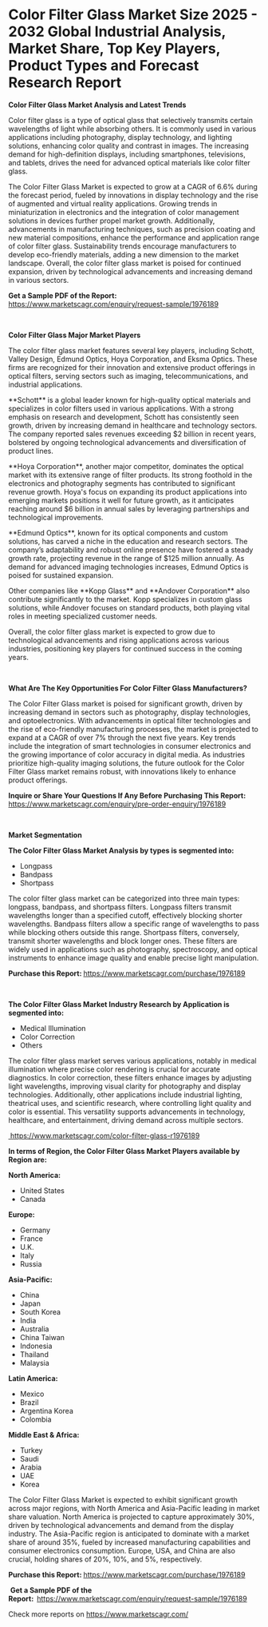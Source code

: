 <p><h1>Color Filter Glass Market Size 2025 - 2032 Global Industrial Analysis, Market Share, Top Key Players, Product Types and Forecast Research Report</h1></p><p><strong>Color Filter Glass Market Analysis and Latest Trends</strong></p>
<p><p>Color filter glass is a type of optical glass that selectively transmits certain wavelengths of light while absorbing others. It is commonly used in various applications including photography, display technology, and lighting solutions, enhancing color quality and contrast in images. The increasing demand for high-definition displays, including smartphones, televisions, and tablets, drives the need for advanced optical materials like color filter glass. </p><p>The Color Filter Glass Market is expected to grow at a CAGR of 6.6% during the forecast period, fueled by innovations in display technology and the rise of augmented and virtual reality applications. Growing trends in miniaturization in electronics and the integration of color management solutions in devices further propel market growth. Additionally, advancements in manufacturing techniques, such as precision coating and new material compositions, enhance the performance and application range of color filter glass. Sustainability trends encourage manufacturers to develop eco-friendly materials, adding a new dimension to the market landscape. Overall, the color filter glass market is poised for continued expansion, driven by technological advancements and increasing demand in various sectors.</p></p>
<p><strong>Get a Sample PDF of the Report:&nbsp;</strong> <a href="https://www.marketscagr.com/enquiry/request-sample/1976189?utm_campaign=3217&utm_medium=2&utm_source=Github&utm_content=ia&utm_term=01042025&utm_id=color-filter-glass">https://www.marketscagr.com/enquiry/request-sample/1976189</a></p>
<p>&nbsp;</p>
<p><strong>Color Filter Glass Major Market Players</strong></p>
<p><p>The color filter glass market features several key players, including Schott, Valley Design, Edmund Optics, Hoya Corporation, and Eksma Optics. These firms are recognized for their innovation and extensive product offerings in optical filters, serving sectors such as imaging, telecommunications, and industrial applications.</p><p>**Schott** is a global leader known for high-quality optical materials and specializes in color filters used in various applications. With a strong emphasis on research and development, Schott has consistently seen growth, driven by increasing demand in healthcare and technology sectors. The company reported sales revenues exceeding $2 billion in recent years, bolstered by ongoing technological advancements and diversification of product lines.</p><p>**Hoya Corporation**, another major competitor, dominates the optical market with its extensive range of filter products. Its strong foothold in the electronics and photography segments has contributed to significant revenue growth. Hoya's focus on expanding its product applications into emerging markets positions it well for future growth, as it anticipates reaching around $6 billion in annual sales by leveraging partnerships and technological improvements.</p><p>**Edmund Optics**, known for its optical components and custom solutions, has carved a niche in the education and research sectors. The company’s adaptability and robust online presence have fostered a steady growth rate, projecting revenue in the range of $125 million annually. As demand for advanced imaging technologies increases, Edmund Optics is poised for sustained expansion.</p><p>Other companies like **Kopp Glass** and **Andover Corporation** also contribute significantly to the market. Kopp specializes in custom glass solutions, while Andover focuses on standard products, both playing vital roles in meeting specialized customer needs.</p><p>Overall, the color filter glass market is expected to grow due to technological advancements and rising applications across various industries, positioning key players for continued success in the coming years.</p></p>
<p>&nbsp;</p>
<p><strong>What Are The Key Opportunities For Color Filter Glass Manufacturers?</strong></p>
<p><p>The Color Filter Glass market is poised for significant growth, driven by increasing demand in sectors such as photography, display technologies, and optoelectronics. With advancements in optical filter technologies and the rise of eco-friendly manufacturing processes, the market is projected to expand at a CAGR of over 7% through the next five years. Key trends include the integration of smart technologies in consumer electronics and the growing importance of color accuracy in digital media. As industries prioritize high-quality imaging solutions, the future outlook for the Color Filter Glass market remains robust, with innovations likely to enhance product offerings.</p></p>
<p><strong>Inquire or Share Your Questions If Any Before Purchasing This Report:</strong> <a href="https://www.marketscagr.com/enquiry/pre-order-enquiry/1976189?utm_campaign=3217&utm_medium=2&utm_source=Github&utm_content=ia&utm_term=01042025&utm_id=color-filter-glass">https://www.marketscagr.com/enquiry/pre-order-enquiry/1976189</a></p>
<p>&nbsp;</p>
<p><strong>Market Segmentation</strong></p>
<p><strong>The Color Filter Glass Market Analysis by types is segmented into:</strong></p>
<p><ul><li>Longpass</li><li>Bandpass</li><li>Shortpass</li></ul></p>
<p><p>The color filter glass market can be categorized into three main types: longpass, bandpass, and shortpass filters. Longpass filters transmit wavelengths longer than a specified cutoff, effectively blocking shorter wavelengths. Bandpass filters allow a specific range of wavelengths to pass while blocking others outside this range. Shortpass filters, conversely, transmit shorter wavelengths and block longer ones. These filters are widely used in applications such as photography, spectroscopy, and optical instruments to enhance image quality and enable precise light manipulation.</p></p>
<p><strong>Purchase this Report:&nbsp;</strong><a href="https://www.marketscagr.com/purchase/1976189?utm_campaign=3217&utm_medium=2&utm_source=Github&utm_content=ia&utm_term=01042025&utm_id=color-filter-glass">https://www.marketscagr.com/purchase/1976189</a></p>
<p>&nbsp;</p>
<p><strong>The Color Filter Glass Market Industry Research by Application is segmented into:</strong></p>
<p><ul><li>Medical Illumination</li><li>Color Correction</li><li>Others</li></ul></p>
<p><p>The color filter glass market serves various applications, notably in medical illumination where precise color rendering is crucial for accurate diagnostics. In color correction, these filters enhance images by adjusting light wavelengths, improving visual clarity for photography and display technologies. Additionally, other applications include industrial lighting, theatrical uses, and scientific research, where controlling light quality and color is essential. This versatility supports advancements in technology, healthcare, and entertainment, driving demand across multiple sectors.</p></p>
<p><a href="https://www.marketscagr.com/color-filter-glass-r1976189?utm_campaign=3217&utm_medium=2&utm_source=Github&utm_content=ia&utm_term=01042025&utm_id=color-filter-glass">&nbsp;https://www.marketscagr.com/color-filter-glass-r1976189</a></p>
<p><strong>In terms of Region, the Color Filter Glass Market Players available by Region are:</strong></p>
<p>
    <p> <strong> North America: </strong>
        <ul>
            <li>United States</li>
            <li>Canada</li>
        </ul>
        </p> 
    <p> <strong> Europe: </strong>
        <ul>
            <li>Germany</li>
            <li>France</li>
            <li>U.K.</li>
            <li>Italy</li>
            <li>Russia</li>
        </ul>
        </p> 
    <p> <strong> Asia-Pacific: </strong>
        <ul>
            <li>China</li>
            <li>Japan</li>
            <li>South Korea</li>
            <li>India</li>
            <li>Australia</li>
            <li>China Taiwan</li>
            <li>Indonesia</li>
            <li>Thailand</li>
            <li>Malaysia</li>
        </ul>
        </p> 
    <p> <strong> Latin America: </strong>
        <ul>
            <li>Mexico</li>
            <li>Brazil</li>
            <li>Argentina Korea</li>
            <li>Colombia</li>
        </ul>
        </p> 
    <p> <strong> Middle East & Africa: </strong>
        <ul>
            <li>Turkey</li>
            <li>Saudi</li>
            <li>Arabia</li>
            <li>UAE</li>
            <li>Korea</li>
        </ul>
    </p>
    </p>
<p><p>The Color Filter Glass Market is expected to exhibit significant growth across major regions, with North America and Asia-Pacific leading in market share valuation. North America is projected to capture approximately 30%, driven by technological advancements and demand from the display industry. The Asia-Pacific region is anticipated to dominate with a market share of around 35%, fueled by increased manufacturing capabilities and consumer electronics consumption. Europe, USA, and China are also crucial, holding shares of 20%, 10%, and 5%, respectively.</p></p>
<p><strong>Purchase this Report: </strong><a href="https://www.marketscagr.com/purchase/1976189?utm_campaign=3217&utm_medium=2&utm_source=Github&utm_content=ia&utm_term=01042025&utm_id=color-filter-glass">https://www.marketscagr.com/purchase/1976189</a></p>
<p>&nbsp;<strong>Get a Sample PDF of the Report:&nbsp;&nbsp;</strong><a href="https://www.marketscagr.com/enquiry/request-sample/1976189?utm_campaign=3217&utm_medium=2&utm_source=Github&utm_content=ia&utm_term=01042025&utm_id=color-filter-glass">https://www.marketscagr.com/enquiry/request-sample/1976189</a></p>
<p><strong></strong></p>
<p>Check more reports on <a href="https://www.marketscagr.com/?utm_campaign=3217&utm_medium=2&utm_source=Github&utm_content=ia&utm_term=01042025&utm_id=color-filter-glass">https://www.marketscagr.com/</a></p>